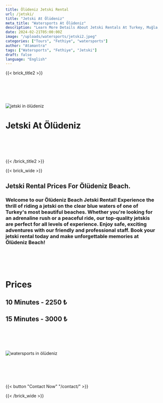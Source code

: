 ```yaml
---
title: Ölüdeniz Jetski Rental
url: /jetski/
title: "Jetski At Ölüdeniz"
meta_title: "Watersports At Ölüdeniz"
description: "Learn More Details About Jetski Rentals At Turkey, Muğla, Fethiye"
date: 2024-02-21T05:00:00Z
image: "/uploads/watersports/jetski2.jpeg"
categories: ["Tours", "Fethiye", "watersports"]
author: "Atamantra"
tags: ["Watersports", "Fethiye", "Jetski"]
draft: false
language: "English"
---
```


{{< brick_title2 >}}
# ‎
![jetski in ölüdeniz](/uploads/watersports/jetski2.jpeg)
# Jetski At Ölüdeniz

# ‎
{{< /brick_title2 >}}


{{< brick_wide >}}
## Jetski Rental Prices For Ölüdeniz Beach.
### Welcome to our Ölüdeniz Beach Jetski Rental! Experience the thrill of riding a jetski on the clear blue waters of one of Turkey's most beautiful beaches. Whether you're looking for an adrenaline rush or a peaceful ride, our top-quality jetskis are perfect for all levels of experience. Enjoy safe, exciting adventures with our friendly and professional staff. Book your jetski rental today and make unforgettable memories at Ölüdeniz Beach!
# ‎
# Prices
## 10 Minutes - 2250 ₺
## 15 Minutes - 3000 ₺
# ‎
![watersports in ölüdeniz](/uploads/watersports/jetski.jpeg)

# ‎
{{< button "Contact Now" "/contact/" >}}

{{< /brick_wide >}}

